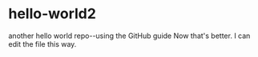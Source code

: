 # hello-world2
another hello world repo--using the GitHub guide
Now that's better.  I can edit the file this way.  
